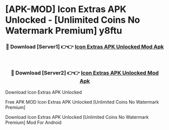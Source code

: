 # [APK-MOD] Icon Extras APK Unlocked - [Unlimited Coins No Watermark Premium] y8ftu



<div align="center">
<h3>🔴 Download [Server1] 👉👉 <a href="https://momento.my/?title=Icon_Extras_APK_Unlocked">Icon Extras APK Unlocked Mod Apk</a></h3><br>

<h3>🔴 Download [Server2] 👉👉 <a href="https://momento.my/?title=Icon_Extras_APK_Unlocked">Icon Extras APK Unlocked Mod Apk</a></h3>
</div>



Download Icon Extras APK Unlocked 

Free APK MOD Icon Extras APK Unlocked [Unlimited Coins No Watermark Premium]

Download Icon Extras APK Unlocked [Unlimited Coins No Watermark Premium] Mod For Android
